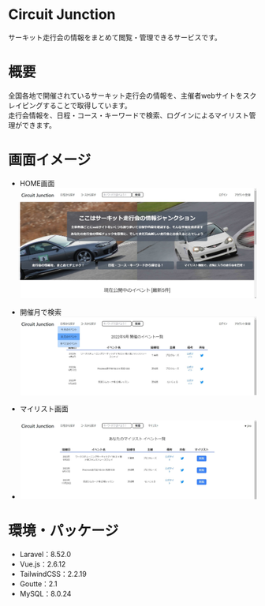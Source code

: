 # Circuit Junction

サーキット走行会の情報をまとめて閲覧・管理できるサービスです。

# 概要

全国各地で開催されているサーキット走行会の情報を、主催者webサイトをスクレイピングすることで取得しています。<br>
走行会情報を、日程・コース・キーワードで検索、ログインによるマイリスト管理ができます。

# 画面イメージ
- HOME画面
![HOME画面](./68747470733a2f2f71696974612d696d6167652d73746f72652e73332e61702d6e6f727468656173742d312e616d617a6f6e6177732e636f6d2f302f323831333835312f65353835633636642d376631662d656139632d323331612d6638643739633238613932352e6a70.jpg)

- 開催月で検索
![開催月で検索](./68747470733a2f2f71696974612d696d6167652d73746f72652e73332e61702d6e6f727468656173742d312e616d617a6f6e6177732e636f6d2f302f323831333835312f65376661336632662d353965642d383731332d366462362d3538396236336361356531382e6a70.jpg)
- マイリスト画面
- ![マイリスト画面](./68747470733a2f2f71696974612d696d6167652d73746f72652e73332e61702d6e6f727468656173742d312e616d617a6f6e6177732e636f6d2f302f323831333835312f63383966336538362d326166382d623537342d386663302d6539366335633236316662332e6a70.jpg)


# 環境・パッケージ
- Laravel：8.52.0
- Vue.js：2.6.12
- TailwindCSS：2.2.19
- Goutte：2.1
- MySQL：8.0.24

